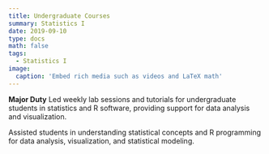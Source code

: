 ```yaml
---
title: Undergraduate Courses
summary: Statistics I
date: 2019-09-10
type: docs
math: false
tags:
  - Statistics I
image:
  caption: 'Embed rich media such as videos and LaTeX math'
---
```



**Major Duty**
Led weekly lab sessions and tutorials for undergraduate students in statistics and R software, providing support for data analysis and visualization. 

Assisted students in understanding statistical concepts and R programming for data analysis, visualization, and statistical modeling.

